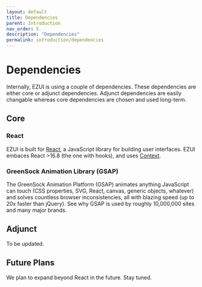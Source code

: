 ```yaml
---
layout: default
title: Dependencies
parent: Introduction
nav_order: 5
description: "Dependencies"
permalink: introduction/dependencies
---
```


# Dependencies

Internally, EZUI is using a couple of dependencies. These dependencies are either core or adjunct dependencies. Adjunct dependencies are easily changable whereas core dependencies are chosen and used long-term.

## Core

### React

EZUI is built for [React](https://reactjs.org/), a JavaScript library for building user interfaces. EZUI embaces React >16.8 (the one with hooks), and uses [Context](https://reactjs.org/docs/context.html).

### GreenSock Animation Library (GSAP)

The GreenSock Animation Platform (GSAP) animates anything JavaScript can touch (CSS properties, SVG, React, canvas, generic objects, whatever) and solves countless browser inconsistencies, all with blazing speed (up to 20x faster than jQuery). See why GSAP is used by roughly 10,000,000 sites and many major brands.

## Adjunct

To be updated.

## Future Plans

We plan to expand beyond React in the future. Stay tuned.
